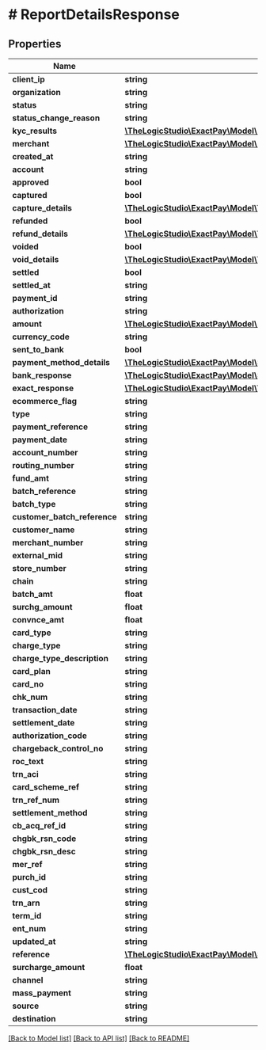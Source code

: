 # # ReportDetailsResponse

## Properties

Name | Type | Description | Notes
------------ | ------------- | ------------- | -------------
**client_ip** | **string** |  | [optional]
**organization** | **string** |  | [optional]
**status** | **string** |  | [optional]
**status_change_reason** | **string** |  | [optional]
**kyc_results** | [**\TheLogicStudio\ExactPay\Model\AccountReportDetailsKycResultsInner[]**](AccountReportDetailsKycResultsInner.md) |  | [optional]
**merchant** | [**\TheLogicStudio\ExactPay\Model\AccountReportDetailsMerchant**](AccountReportDetailsMerchant.md) |  | [optional]
**created_at** | **string** |  | [optional]
**account** | **string** |  | [optional]
**approved** | **bool** |  | [optional]
**captured** | **bool** |  | [optional]
**capture_details** | [**\TheLogicStudio\ExactPay\Model\TransactionsReportDetailsCaptureDetails**](TransactionsReportDetailsCaptureDetails.md) |  | [optional]
**refunded** | **bool** |  | [optional]
**refund_details** | [**\TheLogicStudio\ExactPay\Model\TransactionsReportDetailsCaptureDetails**](TransactionsReportDetailsCaptureDetails.md) |  | [optional]
**voided** | **bool** |  | [optional]
**void_details** | [**\TheLogicStudio\ExactPay\Model\TransactionsReportDetailsCaptureDetails**](TransactionsReportDetailsCaptureDetails.md) |  | [optional]
**settled** | **bool** |  | [optional]
**settled_at** | **string** |  | [optional]
**payment_id** | **string** |  | [optional]
**authorization** | **string** |  | [optional]
**amount** | [**\TheLogicStudio\ExactPay\Model\FundingReportDetailsAmount**](FundingReportDetailsAmount.md) |  | [optional]
**currency_code** | **string** |  | [optional]
**sent_to_bank** | **bool** |  | [optional]
**payment_method_details** | [**\TheLogicStudio\ExactPay\Model\SettlementReportDetailsPaymentMethodDetails**](SettlementReportDetailsPaymentMethodDetails.md) |  | [optional]
**bank_response** | [**\TheLogicStudio\ExactPay\Model\SettlementReportDetailsBankResponse**](SettlementReportDetailsBankResponse.md) |  | [optional]
**exact_response** | [**\TheLogicStudio\ExactPay\Model\TransactionsReportDetailsBankResponse**](TransactionsReportDetailsBankResponse.md) |  | [optional]
**ecommerce_flag** | **string** |  | [optional]
**type** | **string** |  | [optional]
**payment_reference** | **string** |  | [optional]
**payment_date** | **string** |  | [optional]
**account_number** | **string** |  | [optional]
**routing_number** | **string** |  | [optional]
**fund_amt** | **string** |  | [optional]
**batch_reference** | **string** |  | [optional]
**batch_type** | **string** |  | [optional]
**customer_batch_reference** | **string** |  | [optional]
**customer_name** | **string** |  | [optional]
**merchant_number** | **string** |  | [optional]
**external_mid** | **string** |  | [optional]
**store_number** | **string** |  | [optional]
**chain** | **string** |  | [optional]
**batch_amt** | **float** |  | [optional]
**surchg_amount** | **float** |  | [optional]
**convnce_amt** | **float** |  | [optional]
**card_type** | **string** |  | [optional]
**charge_type** | **string** |  | [optional]
**charge_type_description** | **string** |  | [optional]
**card_plan** | **string** |  | [optional]
**card_no** | **string** |  | [optional]
**chk_num** | **string** |  | [optional]
**transaction_date** | **string** |  | [optional]
**settlement_date** | **string** |  | [optional]
**authorization_code** | **string** |  | [optional]
**chargeback_control_no** | **string** |  | [optional]
**roc_text** | **string** |  | [optional]
**trn_aci** | **string** |  | [optional]
**card_scheme_ref** | **string** |  | [optional]
**trn_ref_num** | **string** |  | [optional]
**settlement_method** | **string** |  | [optional]
**cb_acq_ref_id** | **string** |  | [optional]
**chgbk_rsn_code** | **string** |  | [optional]
**chgbk_rsn_desc** | **string** |  | [optional]
**mer_ref** | **string** |  | [optional]
**purch_id** | **string** |  | [optional]
**cust_cod** | **string** |  | [optional]
**trn_arn** | **string** |  | [optional]
**term_id** | **string** |  | [optional]
**ent_num** | **string** |  | [optional]
**updated_at** | **string** |  | [optional]
**reference** | [**\TheLogicStudio\ExactPay\Model\SettlementReportDetailsReference**](SettlementReportDetailsReference.md) |  | [optional]
**surcharge_amount** | **float** |  | [optional]
**channel** | **string** |  | [optional]
**mass_payment** | **string** |  | [optional]
**source** | **string** |  | [optional]
**destination** | **string** |  | [optional]

[[Back to Model list]](../../README.md#models) [[Back to API list]](../../README.md#endpoints) [[Back to README]](../../README.md)
